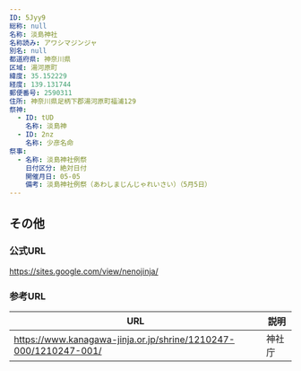 ```yaml
---
ID: 5Jyy9
総称: null
名称: 淡島神社
名称読み: アワシマジンジャ
別名: null
都道府県: 神奈川県
区域: 湯河原町
緯度: 35.152229
経度: 139.131744
郵便番号: 2590311
住所: 神奈川県足柄下郡湯河原町福浦129
祭神:
  - ID: tUD
    名称: 淡島神
  - ID: 2nz
    名称: 少彦名命
祭事:
  - 名称: 淡島神社例祭
    日付区分: 絶対日付
    開催月日: 05-05
    備考: 淡島神社例祭（あわしまじんじゃれいさい）（5月5日）
---
```


## その他

### 公式URL

https://sites.google.com/view/nenojinja/

### 参考URL

| URL                                                              | 説明   |
| ---------------------------------------------------------------- | ------ |
| https://www.kanagawa-jinja.or.jp/shrine/1210247-000/1210247-001/ | 神社庁 |
